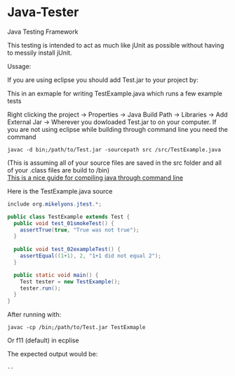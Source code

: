 Java-Tester
===========

Java Testing Framework

This testing is intended to act as much like jUnit as possible without having to messily install jUnit.

Ussage:

If you are using eclipse you should add Test.jar to your project by: 

This in an exmaple for writing TestExample.java which runs a few example tests

Right clicking the project -> Properties -> Java Build Path -> Libraries -> Add External Jar -> Wherever you dowloaded Test.jar to on your computer.
If you are not using eclipse while building through command line you need the command 
```
javac -d bin;/path/to/Test.jar -sourcepath src /src/TestExample.java
```
(This is assuming all of your source files are saved in the src folder and all of your .class files are build to /bin) <br/>
<a href="http://www.sergiy.ca/how-to-compile-and-launch-java-code-from-command-line/">This is a nice guide for compiling java through command line</a>

Here is the TestExample.java source

```Java
include org.mikelyons.jtest.*;

public class TestExample extends Test {
  public void test_01smokeTest() {
    assertTrue(true, "True was not true");
  }
  
  public void test_02exampleTest() {
    assertEqual((1+1), 2, "1+1 did not equal 2");
  }

  public static void main() {
    Test tester = new TestExample();
    tester.run();
  }
}
```

After running with:
```
javac -cp /bin;/path/to/Test.jar TestExmaple
```
Or f11 (default) in ecplise

The expected output would be:

```
..
```
